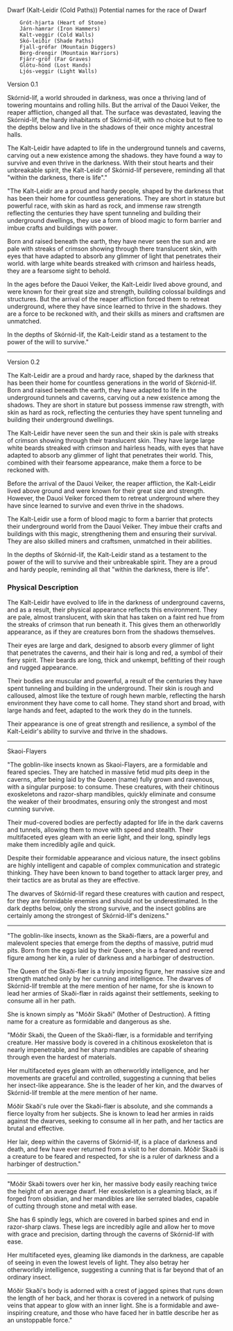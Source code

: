Dwarf (Kalt-Leidir (Cold Paths))
 Potential names for the race of Dwarf

          
        Grót-hjarta (Heart of Stone)
        Járn-hamrar (Iron Hammers)
        Kalt-veggir (Cold Walls)
        Skó-leiðir (Shade Paths)
        Fjall-grófar (Mountain Diggers)
        Berg-drengir (Mountain Warriors)
        Fjárr-gröf (Far Graves)
        Glötu-hönd (Lost Hands)
        Ljós-veggir (Light Walls)           

Version 0.1

Skórnid-líf, a world shrouded in darkness, was once a thriving land of towering mountains and rolling hills. But the arrival of the Dauoi Veiker, the reaper affliction, changed all that. The surface was devastated, leaving the Skórnid-líf, the hardy inhabitants of Skórnid-líf, with no choice but to flee to the depths below and live in the shadows of their once mighty ancestral halls.

The Kalt-Leidir have adapted to life in the underground tunnels and caverns, carving out a new existence among the shadows. they have found a way to survive and even thrive in the darkness. With their stout hearts and their unbreakable spirit, the Kalt-Leidir of Skórnid-líf persevere, reminding all that "within the darkness, there is life"."

"The Kalt-Leidir are a proud and hardy people, shaped by the darkness that has been their home for countless generations. They are short in stature but powerful race, with skin as hard as rock, and immense raw strength reflecting the centuries they have spent tunneling and building their underground dwellings, they use a form of blood magic to form barrier and imbue crafts and buildings with power. 

Born and raised beneath the earth, they have never seen the sun and are pale with streaks of crimson showing through there translucent skin, with eyes that have adapted to absorb any glimmer of light that penetrates their world. with large white beards streaked with crimson and hairless heads, they are a fearsome sight to behold.

In the ages before the Dauoi Veiker, the Kalt-Leidir lived above ground, and were known for their great size and strength, building colossal buildings and structures. But the arrival of the reaper affliction forced them to retreat underground, where they have since learned to thrive in the shadows. they are a force to be reckoned with, and their skills as miners and craftsmen are unmatched.

In the depths of Skórnid-líf, the Kalt-Leidir stand as a testament to the power of the will to survive."

---

Version 0.2

The Kalt-Leidir are a proud and hardy race, shaped by the darkness that has been their home for countless generations in the world of Skórnid-líf. Born and raised beneath the earth, they have adapted to life in the underground tunnels and caverns, carving out a new existence among the shadows. They are short in stature but possess immense raw strength, with skin as hard as rock, reflecting the centuries they have spent tunneling and building their underground dwellings.

The Kalt-Leidir have never seen the sun and their skin is pale with streaks of crimson showing through their translucent skin. They have large large white beards streaked with crimson and hairless heads, with eyes that have adapted to absorb any glimmer of light that penetrates their world. This, combined with their fearsome appearance, make them a force to be reckoned with.

Before the arrival of the Dauoi Veiker, the reaper affliction, the Kalt-Leidir lived above ground and were known for their great size and strength. However, the Dauoi Veiker forced them to retreat underground where they have since learned to survive and even thrive in the shadows.

The Kalt-Leidir use a form of blood magic to form a barrier that protects their underground world from the Dauoi Veiker. They imbue their crafts and buildings with this magic, strengthening them and ensuring their survival. They are also skilled miners and craftsmen, unmatched in their abilities.

In the depths of Skórnid-líf, the Kalt-Leidir stand as a testament to the power of the will to survive and their unbreakable spirit. They are a proud and hardy people, reminding all that "within the darkness, there is life".

### Physical Description

The Kalt-Leidir have evolved to life in the darkness of underground caverns, and as a result, their physical appearance reflects this environment. They are pale, almost translucent, with skin that has taken on a faint red hue from the streaks of crimson that run beneath it. This gives them an otherworldly appearance, as if they are creatures born from the shadows themselves.

Their eyes are large and dark, designed to absorb every glimmer of light that penetrates the caverns, and their hair is long and red, a symbol of their fiery spirit. Their beards are long, thick and unkempt, befitting of their rough and rugged appearance.

Their bodies are muscular and powerful, a result of the centuries they have spent tunneling and building in the underground. Their skin is rough and calloused, almost like the texture of rough hewn marble, reflecting the harsh environment they have come to call home. They stand short and broad, with large hands and feet, adapted to the work they do in the tunnels.

Their appearance is one of great strength and resilience, a symbol of the Kalt-Leidir's ability to survive and thrive in the shadows.

---

Skaoi-Flayers

"The goblin-like insects known as Skaoi-Flayers, are a formidable and feared species. They are hatched in massive fetid mud pits deep in the caverns, after being laid by the Queen (name) fully grown and ravenous, with a singular purpose: to consume. These creatures, with their chitinous exoskeletons and razor-sharp mandibles, quickly eliminate and consume the weaker of their broodmates, ensuring only the strongest and most cunning survive.

Their mud-covered bodies are perfectly adapted for life in the dark caverns and tunnels, allowing them to move with speed and stealth. Their multifaceted eyes gleam with an eerie light, and their long, spindly legs make them incredibly agile and quick.

Despite their formidable appearance and vicious nature, the insect goblins are highly intelligent and capable of complex communication and strategic thinking. They have been known to band together to attack larger prey, and their tactics are as brutal as they are effective.

The dwarves of Skórnid-líf regard these creatures with caution and respect, for they are formidable enemies and should not be underestimated. In the dark depths below, only the strong survive, and the insect goblins are certainly among the strongest of Skórnid-líf's denizens."


---

"The goblin-like insects, known as the Skaði-flærs, are a powerful and malevolent species that emerge from the depths of massive, putrid mud pits. Born from the eggs laid by their Queen, she is a feared and revered figure among her kin, a ruler of darkness and a harbinger of destruction.

The Queen of the Skaði-flær is a truly imposing figure, her massive size and strength matched only by her cunning and intelligence. The dwarves of Skórnid-líf tremble at the mere mention of her name, for she is known to lead her armies of Skaði-flær in raids against their settlements, seeking to consume all in her path.

She is known simply as "Móðir Skaði" (Mother of Destruction). A fitting name for a creature as formidable and dangerous as she.

"Móðir Skaði, the Queen of the Skaði-flær, is a formidable and terrifying creature. Her massive body is covered in a chitinous exoskeleton that is nearly impenetrable, and her sharp mandibles are capable of shearing through even the hardest of materials.

Her multifaceted eyes gleam with an otherworldly intelligence, and her movements are graceful and controlled, suggesting a cunning that belies her insect-like appearance. She is the leader of her kin, and the dwarves of Skórnid-líf tremble at the mere mention of her name.

Móðir Skaði's rule over the Skaði-flær is absolute, and she commands a fierce loyalty from her subjects. She is known to lead her armies in raids against the dwarves, seeking to consume all in her path, and her tactics are brutal and effective.

Her lair, deep within the caverns of Skórnid-líf, is a place of darkness and death, and few have ever returned from a visit to her domain. Móðir Skaði is a creature to be feared and respected, for she is a ruler of darkness and a harbinger of destruction."


---
"Móðir Skaði towers over her kin, her massive body easily reaching twice the height of an average dwarf. Her exoskeleton is a gleaming black, as if forged from obsidian, and her mandibles are like serrated blades, capable of cutting through stone and metal with ease.

She has 6 spindly legs, which are covered in barbed spines and end in razor-sharp claws. These legs are incredibly agile and allow her to move with grace and precision, darting through the caverns of Skórnid-líf with ease.

Her multifaceted eyes, gleaming like diamonds in the darkness, are capable of seeing in even the lowest levels of light. They also betray her otherworldly intelligence, suggesting a cunning that is far beyond that of an ordinary insect.

Móðir Skaði's body is adorned with a crest of jagged spines that runs down the length of her back, and her thorax is covered in a network of pulsing veins that appear to glow with an inner light. She is a formidable and awe-inspiring creature, and those who have faced her in battle describe her as an unstoppable force."
